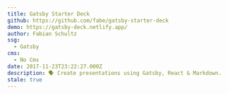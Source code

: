 ```yaml
---
title: Gatsby Starter Deck
github: https://github.com/fabe/gatsby-starter-deck
demo: https://gatsby-deck.netlify.app/
author: Fabian Schultz
ssg:
  - Gatsby
cms:
  - No Cms
date: 2017-11-23T23:22:27.000Z
description: 🗣 Create presentations using Gatsby, React & Markdown.
stale: true
---
```

